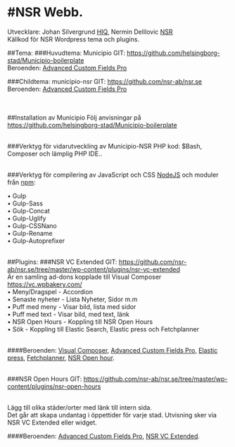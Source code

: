 #NSR Webb.
==============
Utvecklare: Johan Silvergrund <a href="http://hiq.se/">HIQ</a>, Nermin Delilovic <a href="http://nsr.se/">NSR</a> <br>
Källkod för NSR Wordpress tema och plugins.

##Tema: 
###Huvudtema: Municipio 
GIT: https://github.com/helsingborg-stad/Municipio-boilerplate <br>
Beroenden: <a href="https://www.advancedcustomfields.com/">Advanced Custom Fields Pro</a> <br> 

###Childtema: municipio-nsr 
GIT: https://github.com/nsr-ab/nsr.se<br>
Beroenden: <a href="https://www.advancedcustomfields.com/">Advanced Custom Fields Pro</a> <br> 

<br><br> 
##Installation av Municipio
Följ anvisningar på https://github.com/helsingborg-stad/Municipio-boilerplate <br><br>

###Verktyg för vidarutveckling av Municipio-NSR PHP kod:
$Bash, Composer och lämplig PHP IDE.. <br><br>

###Verktyg för compilering av JavaScript och CSS
<a href="https://nodejs.org/en/">NodeJS</a> och moduler från <a href="https://www.npmjs.com/">npm</a>: <br>

•	Gulp <br>
•	Gulp-Sass <br>
•	Gulp-Concat <br>
•	Gulp-Uglify <br>
•	Gulp-CSSNano <br>
•	Gulp-Rename <br>
•	Gulp-Autoprefixer <br><br>


##Plugins:
###NSR VC Extended
GIT: https://github.com/nsr-ab/nsr.se/tree/master/wp-content/plugins/nsr-vc-extended
<br>
Är en samling ad-dons kopplade till Visual Composer https://vc.wpbakery.com/
<br>
•	Meny/Dragspel	- Accordion <br>
•	Senaste nyheter	- Lista Nyheter, Sidor m.m <br>
•	Puff med meny	- Visar bild, lista med sidor <br>
•	Puff med text	- Visar bild, med text, länk <br>
•	NSR Open Hours	- Koppling till NSR Open Hours <br>
•	Sök		- Koppling till Elastic Search, Elastic press och Fetchplanner <br><br>

####Beroenden:
<a href="https://vc.wpbakery.com/">Visual Composer</a>, <a href="https://www.advancedcustomfields.com/">Advanced Custom Fields Pro</a>, <a href="https://github.com/10up/ElasticPress">Elastic press</a>, <a href="http://www.bmsystem.se/produkter/fetchplanner/">Fetchplanner</a>, <a href="https://github.com/nsr-ab/nsr.se/tree/master/wp-content/plugins/nsr-open-hours">NSR Open hour</a>.<br><br>


###NSR Open Hours
GIT: https://github.com/nsr-ab/nsr.se/tree/master/wp-content/plugins/nsr-open-hours <br><br>

Lägg till olika städer/orter med länk till intern sida. <br>
Det går att skapa undantag i öppettider för varje stad. Utvisning sker via NSR VC Extended eller widget.<br>

####Beroenden: 
<a href="https://www.advancedcustomfields.com/">Advanced Custom Fields Pro</a>, <a href="https://github.com/nsr-ab/nsr.se/tree/master/wp-content/plugins/nsr-vc-extended">NSR VC Extended</a>.<br>

